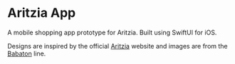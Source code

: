 # Aritzia App

A mobile shopping app prototype for Aritzia. Built using SwiftUI for iOS. 

Designs are inspired by the official [Aritzia](https://www.aritzia.com/) website and images are from the [Babaton](https://www.aritzia.com/en/brands/t-babaton) line.
